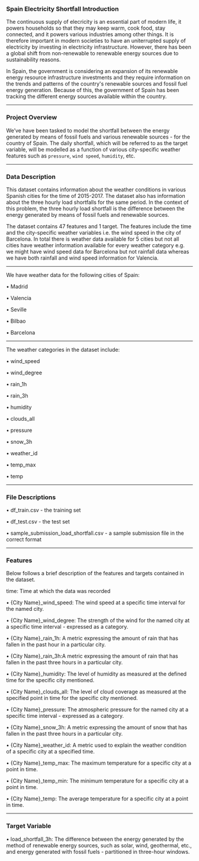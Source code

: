 ### Spain Electricity Shortfall Introduction

The continuous supply of elecricity is an essential part of modern life, it powers households so that they may keep warm, cook food, stay connected, and it powers various industries among other things. It is therefore important in modern societies to have an uniterrupted supply of electricity by investing in electricity infrastructure. However, there has been a global shift from non-renewable to renewable energy sources due to sustainability reasons.

In Spain, the government is considering an expansion of its renewable energy resource infrastructure investments and they require information on the trends and patterns of the country's renewable sources and fossil fuel energy generation. Because of this, the government of Spain has been tracking the different energy sources available within the country.

---

### Project Overview

We’ve have been tasked to model the shortfall between the energy generated by means of fossil fuels and various renewable sources - for the country of Spain. The daily shortfall, which will be referred to as the target variable, will be modelled as a function of various city-specific weather features such as `pressure`, `wind speed`, `humidity`, etc.

---

### Data Description

This dataset contains information about the weather conditions in various Spanish cities for the time of 2015-2017. The dataset also has information about the three hourly load shortfalls for the same period. In the context of this problem, the three hourly load shortfall is the difference between the energy generated by means of fossil fuels and renewable sources.

The dataset contains 47 features and 1 target. The features include the time and the city-specific weather variables i.e. the wind speed in the city of Barcelona. In total there is weather data available for 5 cities but not all cities have weather information available for every weather category e.g. we might have wind speed data for Barcelona but not rainfall data whereas we have both rainfall and wind speed information for Valencia.

---

We have weather data for the following cities of Spain:

•  Madrid

•  Valencia

•  Seville

•  Bilbao

•  Barcelona

---

The weather categories in the dataset include:

•  wind_speed

•  wind_degree

•  rain_1h

•  rain_3h

•  humidity

•  clouds_all

•  pressure

•  snow_3h

•  weather_id

•  temp_max

•  temp

---

### File Descriptions

•  df_train.csv - the training set

•  df_test.csv - the test set

•  sample_submission_load_shortfall.csv - a sample submission file in the correct format

---

### Features
Below follows a brief description of the features and targets contained in the dataset.

time: Time at which the data was recorded

•  {City Name}_wind_speed: The wind speed at a specific time interval for the named city.

•  {City Name}_wind_degree: The strength of the wind for the named city at a specific time interval - expressed as a category.

•  {City Name}_rain_1h: A metric expressing the amount of rain that has fallen in the past hour in a particular city.

•  {City Name}_rain_3h:A metric expressing the amount of rain that has fallen in the past three hours in a particular city.

•  {City Name}_humidity: The level of humidity as measured at the defined time for the specific city mentioned.

•  {City Name}_clouds_all: The level of cloud coverage as measured at the specified point in time for the specific city mentioned.

•  {City Name}_pressure: The atmospheric pressure for the named city at a specific time interval - expressed as a category.

•  {City Name}_snow_3h: A metric expressing the amount of snow that has fallen in the past three hours in a particular city.

•  {City Name}_weather_id: A metric used to explain the weather condition of a specific city at a specified time.

•  {City Name}_temp_max: The maximum temperature for a specific city at a point in time.

•  {City Name}_temp_min: The minimum temperature for a specific city at a point in time.

•  {City Name}_temp: The average temperature for a specific city at a point in time.

---

### Target Variable

•  load_shortfall_3h: The difference between the energy generated by the method of renewable energy sources, such as solar, wind, geothermal, etc., and energy generated with fossil fuels - partitioned in three-hour windows.